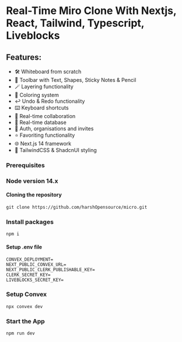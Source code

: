 
# Real-Time Miro Clone With Nextjs, React, Tailwind, Typescript, Liveblocks

## Features:

- 🛠️ Whiteboard from scratch
- 🧰 Toolbar with Text, Shapes, Sticky Notes & Pencil
- 🪄 Layering functionality
- 🎨 Coloring system
- ↩️ Undo & Redo functionality
- ⌨️ Keyboard shortcuts
- 🤝 Real-time collaboration
- 💾 Real-time database
- 🔐 Auth, organisations and invites
- ⭐️ Favoriting functionality
- 🌐 Next.js 14 framework
- 💅 TailwindCSS & ShadcnUI styling

### Prerequisites
### Node version 14.x

#### Cloning the repository

```
git clone https://github.com/harshOpensource/micro.git
```

### Install packages

```
npm i

```

#### Setup .env file

```
CONVEX_DEPLOYMENT=
NEXT_PUBLIC_CONVEX_URL=
NEXT_PUBLIC_CLERK_PUBLISHABLE_KEY=
CLERK_SECRET_KEY=
LIVEBLOCKS_SECRET_KEY=

```


### Setup Convex

```
npx convex dev
```

### Start the App

```
npm run dev

```
